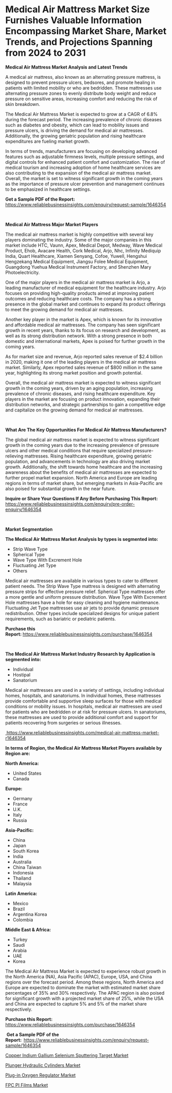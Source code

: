<p><h1>Medical Air Mattress Market Size Furnishes Valuable Information Encompassing Market Share, Market Trends, and Projections Spanning from 2024 to 2031</h1></p><p><strong>Medical Air Mattress Market Analysis and Latest Trends</strong></p>
<p><p>A medical air mattress, also known as an alternating pressure mattress, is designed to prevent pressure ulcers, bedsores, and promote healing in patients with limited mobility or who are bedridden. These mattresses use alternating pressure zones to evenly distribute body weight and reduce pressure on sensitive areas, increasing comfort and reducing the risk of skin breakdown.</p><p>The Medical Air Mattress Market is expected to grow at a CAGR of 6.8% during the forecast period. The increasing prevalence of chronic diseases such as diabetes and obesity, which can lead to mobility issues and pressure ulcers, is driving the demand for medical air mattresses. Additionally, the growing geriatric population and rising healthcare expenditures are fueling market growth.</p><p>In terms of trends, manufacturers are focusing on developing advanced features such as adjustable firmness levels, multiple pressure settings, and digital controls for enhanced patient comfort and customization. The rise of medical tourism and increasing adoption of home healthcare services are also contributing to the expansion of the medical air mattress market. Overall, the market is set to witness significant growth in the coming years as the importance of pressure ulcer prevention and management continues to be emphasized in healthcare settings.</p></p>
<p><strong>Get a Sample PDF of the Report:&nbsp;</strong> <a href="https://www.reliablebusinessinsights.com/enquiry/request-sample/1646354">https://www.reliablebusinessinsights.com/enquiry/request-sample/1646354</a></p>
<p>&nbsp;</p>
<p><strong>Medical Air Mattress Major Market Players</strong></p>
<p><p>The medical air mattress market is highly competitive with several key players dominating the industry. Some of the major companies in this market include HTC, Vaunn, Apex, Medical Depot, Medway, Wave Medical Product, Ehob, Avacare Health, Cork Medical, Arjo, Nhc, Infinity Mediquip India, Quart Healthcare, Xiamen Senyang, Cofoe, Yuwell, Hengshui Hengzekang Medical Equipment, Jiangsu Folee Medical Equipment, Guangdong Yuehua Medical Instrument Factory, and Shenzhen Mary Photoelectricity.</p><p>One of the major players in the medical air mattress market is Arjo, a leading manufacturer of medical equipment for the healthcare industry. Arjo focuses on providing high-quality products aimed at improving patient outcomes and reducing healthcare costs. The company has a strong presence in the global market and continues to expand its product offerings to meet the growing demand for medical air mattresses.</p><p>Another key player in the market is Apex, which is known for its innovative and affordable medical air mattresses. The company has seen significant growth in recent years, thanks to its focus on research and development, as well as its strong distribution network. With a strong presence in both domestic and international markets, Apex is poised for further growth in the coming years.</p><p>As for market size and revenue, Arjo reported sales revenue of $2.4 billion in 2020, making it one of the leading players in the medical air mattress market. Similarly, Apex reported sales revenue of $800 million in the same year, highlighting its strong market position and growth potential.</p><p>Overall, the medical air mattress market is expected to witness significant growth in the coming years, driven by an aging population, increasing prevalence of chronic diseases, and rising healthcare expenditure. Key players in the market are focusing on product innovation, expanding their distribution networks, and strategic partnerships to gain a competitive edge and capitalize on the growing demand for medical air mattresses.</p></p>
<p>&nbsp;</p>
<p><strong>What Are The Key Opportunities For Medical Air Mattress Manufacturers?</strong></p>
<p><p>The global medical air mattress market is expected to witness significant growth in the coming years due to the increasing prevalence of pressure ulcers and other medical conditions that require specialized pressure-relieving mattresses. Rising healthcare expenditure, growing geriatric population, and advancements in technology are also driving market growth. Additionally, the shift towards home healthcare and the increasing awareness about the benefits of medical air mattresses are expected to further propel market expansion. North America and Europe are leading regions in terms of market share, but emerging markets in Asia-Pacific are also poised for substantial growth in the near future.</p></p>
<p><strong>Inquire or Share Your Questions If Any Before Purchasing This Report:</strong> <a href="https://www.reliablebusinessinsights.com/enquiry/pre-order-enquiry/1646354">https://www.reliablebusinessinsights.com/enquiry/pre-order-enquiry/1646354</a></p>
<p>&nbsp;</p>
<p><strong>Market Segmentation</strong></p>
<p><strong>The Medical Air Mattress Market Analysis by types is segmented into:</strong></p>
<p><ul><li>Strip Wave Type</li><li>Spherical Type</li><li>Wave Type With Excrement Hole</li><li>Fluctuating Jet Type</li><li>Others</li></ul></p>
<p><p>Medical air mattresses are available in various types to cater to different patient needs. The Strip Wave Type mattress is designed with alternating pressure strips for effective pressure relief. Spherical Type mattresses offer a more gentle and uniform pressure distribution. Wave Type With Excrement Hole mattresses have a hole for easy cleaning and hygiene maintenance. Fluctuating Jet Type mattresses use air jets to provide dynamic pressure redistribution. Other types include specialized designs for unique patient requirements, such as bariatric or pediatric patients.</p></p>
<p><strong>Purchase this Report:&nbsp;</strong><a href="https://www.reliablebusinessinsights.com/purchase/1646354">https://www.reliablebusinessinsights.com/purchase/1646354</a></p>
<p>&nbsp;</p>
<p><strong>The Medical Air Mattress Market Industry Research by Application is segmented into:</strong></p>
<p><ul><li>Individual</li><li>Hostipal</li><li>Sanatorium</li></ul></p>
<p><p>Medical air mattresses are used in a variety of settings, including individual homes, hospitals, and sanatoriums. In individual homes, these mattresses provide comfortable and supportive sleep surfaces for those with medical conditions or mobility issues. In hospitals, medical air mattresses are used for patients who are bedridden or at risk for pressure ulcers. In sanatoriums, these mattresses are used to provide additional comfort and support for patients recovering from surgeries or serious illnesses.</p></p>
<p><a href="https://www.reliablebusinessinsights.com/medical-air-mattress-market-r1646354">&nbsp;https://www.reliablebusinessinsights.com/medical-air-mattress-market-r1646354</a></p>
<p><strong>In terms of Region, the Medical Air Mattress Market Players available by Region are:</strong></p>
<p>
    <p> <strong> North America: </strong>
        <ul>
            <li>United States</li>
            <li>Canada</li>
        </ul>
        </p> 
    <p> <strong> Europe: </strong>
        <ul>
            <li>Germany</li>
            <li>France</li>
            <li>U.K.</li>
            <li>Italy</li>
            <li>Russia</li>
        </ul>
        </p> 
    <p> <strong> Asia-Pacific: </strong>
        <ul>
            <li>China</li>
            <li>Japan</li>
            <li>South Korea</li>
            <li>India</li>
            <li>Australia</li>
            <li>China Taiwan</li>
            <li>Indonesia</li>
            <li>Thailand</li>
            <li>Malaysia</li>
        </ul>
        </p> 
    <p> <strong> Latin America: </strong>
        <ul>
            <li>Mexico</li>
            <li>Brazil</li>
            <li>Argentina Korea</li>
            <li>Colombia</li>
        </ul>
        </p> 
    <p> <strong> Middle East & Africa: </strong>
        <ul>
            <li>Turkey</li>
            <li>Saudi</li>
            <li>Arabia</li>
            <li>UAE</li>
            <li>Korea</li>
        </ul>
    </p>
    </p>
<p><p>The Medical Air Mattress Market is expected to experience robust growth in the North America (NA), Asia Pacific (APAC), Europe, USA, and China regions over the forecast period. Among these regions, North America and Europe are expected to dominate the market with estimated market share percentages of 35% and 30% respectively. The APAC region is also poised for significant growth with a projected market share of 25%, while the USA and China are expected to capture 5% and 5% of the market share respectively.</p></p>
<p><strong>Purchase this Report: </strong><a href="https://www.reliablebusinessinsights.com/purchase/1646354">https://www.reliablebusinessinsights.com/purchase/1646354</a></p>
<p>&nbsp;<strong>Get a Sample PDF of the Report:&nbsp;&nbsp;</strong><a href="https://www.reliablebusinessinsights.com/enquiry/request-sample/1646354">https://www.reliablebusinessinsights.com/enquiry/request-sample/1646354</a></p>
<p><strong></strong></p>
<p><p><a href="https://www.linkedin.com/pulse/copper-indium-gallium-selenium-sputtering-target-market-global-qbszf">Copper Indium Gallium Selenium Sputtering Target Market</a></p><p><a href="https://github.com/thereveren80/Market-Research-Report-List-1/blob/main/plunger-hydraulic-cylinders-market.md">Plunger Hydraulic Cylinders Market</a></p><p><a href="https://github.com/whpnbwim9/Market-Research-Report-List-1/blob/main/plug-in-oxygen-regulator-market.md">Plug-in Oxygen Regulator Market</a></p><p><a href="https://www.linkedin.com/pulse/analyzing-fpc-pi-films-market-dynamics-growth-drivers-forecasted-a4ric">FPC PI Films Market</a></p></p>